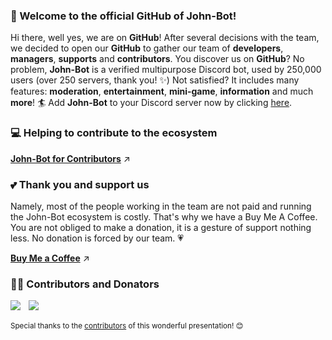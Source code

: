 ### 👋 Welcome to the official GitHub of John-Bot!
Hi there, well yes, we are on **GitHub**! After several decisions with the team, we decided to open our **GitHub** to gather our team of **developers**, **managers**, **supports** and **contributors**. You discover us on **GitHub**? No problem, **John-Bot** is a verified multipurpose Discord bot, used by 250,000 users (over 250 servers, thank you! ✨) Not satisfied? It includes many features: **moderation**, **entertainment**, **mini-game**, **information** and much **more**! 🏄 Add **John-Bot** to your Discord server now by clicking [here](https://add.johnbot.app).

### 💻 Helping to contribute to the ecosystem

**[John-Bot for Contributors](https://johnbot.app/contributors)** ↗️

### 💕 Thank you and support us
Namely, most of the people working in the team are not paid and running the John-Bot ecosystem is costly. That's why we have a Buy Me A Coffee. You are not obliged to make a donation, it is a gesture of support nothing less. No donation is forced by our team. 💗

**[Buy Me a Coffee](https://www.buymeacoffee.com/johnbot)** ↗️

### 🧙‍♂️ Contributors and Donators
[![](https://github.com/Zzerium.png?size=40)](https://github.com/Zzerium)ㅤ[![](https://github.com/nneeeeldoooox.png?size=40)](https://github.com/nneeeeldoooox)

<sub>Special thanks to the [contributors](https://github.com/JohnBotDiscord) of this wonderful presentation! 😊</sub>
